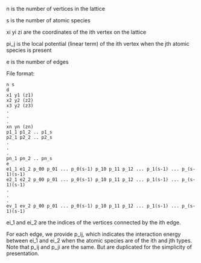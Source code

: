 n is the number of vertices in the lattice

s is the number of atomic species

xi yi zi are the coordinates of the ith vertex on the lattice

pi_j is the local potential (linear term) of the ith vertex when the jth atomic species is present

e is the number of edges

File format:
```
n s
d
x1 y1 (z1)
x2 y2 (z2)
x3 y2 (z3)
.
.
.
xn yn (zn)
p1_1 p1_2 .. p1_s
p2_1 p2_2 .. p2_s
.
.
.
pn_1 pn_2 .. pn_s
e
e1_1 e1_2 p_00 p_01 ... p_0(s-1) p_10 p_11 p_12 ... p_1(s-1) ... p_(s-1)(s-1)
e2_1 e2_2 p_00 p_01 ... p_0(s-1) p_10 p_11 p_12 ... p_1(s-1) ... p_(s-1)(s-1)
.
.
.
ev_1 ev_2 p_00 p_01 ... p_0(s-1) p_10 p_11 p_12 ... p_1(s-1) ... p_(s-1)(s-1)
```

ei_1 and ei_2 are the indices of the vertices connected by the ith edge.

For each edge, we provide p_ij, which indicates the interaction energy between ei_1 and ei_2 when the atomic species are of the ith and jth types. Note that p_ij and p_ji are the same. But are duplicated for the simplicity of presentation.